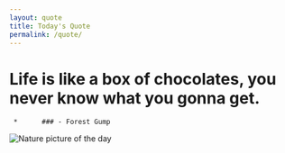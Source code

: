 ```yaml
---
layout: quote
title: Today's Quote
permalink: /quote/
---
```


# Life is like a box of chocolates, you never know what you gonna get.

     *      ### - Forest Gump

<img src="http://www.naturepicoftheday.com/npods/2021/february/winterscape_800w.jpg" alt="Nature picture of the day">